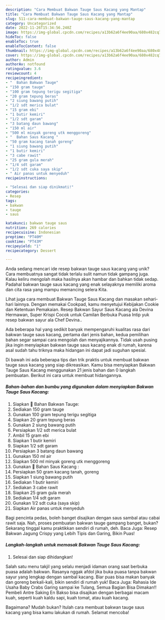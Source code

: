```yaml
---
description: "Cara Membuat Bakwan Tauge Saus Kacang yang Mantap"
title: "Cara Membuat Bakwan Tauge Saus Kacang yang Mantap"
slug: 511-cara-membuat-bakwan-tauge-saus-kacang-yang-mantap
category: Uncategorized
date: 2022-11-26T15:34:56.240Z
image: https://img-global.cpcdn.com/recipes/a13b62a6f4ee90aa/680x482cq70/bakwan-tauge-saus-kacang-foto-resep-utama.jpg
hideToc: false
enableToc: true
enableTocContent: false
thumbnail: https://img-global.cpcdn.com/recipes/a13b62a6f4ee90aa/680x482cq70/bakwan-tauge-saus-kacang-foto-resep-utama.jpg
cover: https://img-global.cpcdn.com/recipes/a13b62a6f4ee90aa/680x482cq70/bakwan-tauge-saus-kacang-foto-resep-utama.jpg
author: Admin
authorAv: notfound
ratingvalue: 3.6
reviewcount: 4
recipeingredient:
- "  Bahan Bakwan Tauge"
- "150 gram tauge"
- "100 gram tepung terigu segitiga"
- "20 gram tepung beras"
- "2 siung bawang putih"
- "1/2 sdt merica bulat"
- "15 gram ebi"
- "1 butir kemiri"
- "1/2 sdt garam"
- "3 batang daun bawang"
- "150 ml air"
- "500 ml minyak goreng utk menggoreng"
- "  Bahan Saus Kacang "
- "50 gram kacang tanah goreng"
- "1 siung bawang putih"
- "1 butir kemiri"
- "3 cabe rawit"
- "25 gram gula merah"
- "1/4 sdt garam"
- "1/2 sdt cuka saya skip"
- " Air panas untuk menyeduh"
recipeinstructions:

- "Selesai dan siap dinikmati!"
categories:
- Resep
tags:
- bakwan
- tauge
- saus

katakunci: bakwan tauge saus 
nutrition: 269 calories
recipecuisine: Indonesian
preptime: "PT40M"
cooktime: "PT43M"
recipeyield: "1"
recipecategory: Dessert

---
```





Anda sedang mencari ide resep bakwan tauge saus kacang yang unik? Cara membuatnya sangat tidak terlalu sulit namun tidak gampang juga. Kalau keliru mengolah maka hasilnya akan hambar dan bahkan tidak sedap. Padahal bakwan tauge saus kacang yang enak selayaknya memiliki aroma dan cita rasa yang mampu memancing selera Kita.





Lihat juga cara membuat Bakwan Tauge Saus Kacang dan masakan sehari-hari lainnya. Dengan memakai Cookpad, kamu menyetujui Kebijakan Cookie dan Ketentuan Pemakaian. Resep Bakwan Sayur Saus Kacang ala Devina Hermawan, Super Krispi Cocok untuk Camilan Berbuka Puasa Intip yuk resep bakwan sayur ala Chef Devina..

Ada beberapa hal yang sedikit banyak mempengaruhi kualitas rasa dari bakwan tauge saus kacang, pertama dari jenis bahan, kedua pemilihan bahan segar sampai cara mengolah dan menyajikannya. Tidak usah pusing jika ingin menyiapkan bakwan tauge saus kacang enak di rumah, karena asal sudah tahu triknya maka hidangan ini dapat jadi suguhan spesial.






Di bawah ini ada beberapa tips dan trik praktis untuk membuat bakwan tauge saus kacang yang siap dikreasikan. Kamu bisa menyiapkan Bakwan Tauge Saus Kacang menggunakan 21 jenis bahan dan 0 langkah pembuatan. Berikut ini cara untuk membuat hidangannya.

<!--inarticleads1-->

##### Bahan-bahan dan bumbu yang digunakan dalam menyiapkan Bakwan Tauge Saus Kacang:

1. Siapkan  🌟 Bahan Bakwan Tauge:
1. Sediakan 150 gram tauge
1. Gunakan 100 gram tepung terigu segitiga
1. Siapkan 20 gram tepung beras
1. Gunakan 2 siung bawang putih
1. Persiapkan 1/2 sdt merica bulat
1. Ambil 15 gram ebi
1. Siapkan 1 butir kemiri
1. Siapkan 1/2 sdt garam
1. Persiapkan 3 batang daun bawang
1. Gunakan 150 ml air
1. Siapkan 500 ml minyak goreng utk menggoreng
1. Gunakan  🌟 Bahan Saus Kacang :
1. Persiapkan 50 gram kacang tanah, goreng
1. Siapkan 1 siung bawang putih
1. Sediakan 1 butir kemiri
1. Sediakan 3 cabe rawit
1. Siapkan 25 gram gula merah
1. Sediakan 1/4 sdt garam
1. Gunakan 1/2 sdt cuka (saya skip)
1. Siapkan  Air panas untuk menyeduh


Bagi pencinta pedas, boleh banget disajikan dengan saus sambal atau cabai rawit saja. Nah, proses pembuatan bakwan tauge gampang banget, bukan? Sekarang tinggal kamu praktikkan sendiri di rumah, deh. Baca Juga: Resep Bakwan Jagung Crispy yang Lebih Tipis dan Garing, Bikin Puas! 

<!--inarticleads2-->

##### Langkah-langkah untuk memasak Bakwan Tauge Saus Kacang:


1. Selesai dan siap dihidangkan!

Salah satu menu takjil yang selalu menjadi idaman orang saat berbuka puasa adalah bakwan. Rasanya nggak afdol jika buka puasa tanpa bakwan sayur yang lengkap dengan sambal kacang. Biar puas bisa makan banyak dan goreng berkali-kali, bikin sendiri di rumah yuk! Baca Juga: Rahasia Ide Usaha Baby Crabs Garing sampai ke Tulang, Semua Bagian Bisa Dimakan!! Pembeli Antre Saking En Bakso bisa disajikan dengan berbagai macam kuah, seperti kuah kaldu sapi, kuah tomat, atau kuah kacang. 

Bagaimana? Mudah bukan? Itulah cara membuat bakwan tauge saus kacang yang bisa kamu lakukan di rumah. Selamat mencoba!
